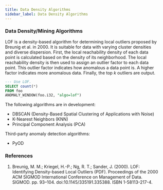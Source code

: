 ```yaml
---
title: Data Density Algorithms
sidebar_label: Data Density Algorithms
---
```


### Data Density/Mining Algorithms
LOF is a density-based algorithm for determining local outliers proposed by Breunig et al. in 2000. It is suitable for data with varying cluster densities and diverse dispersion. First, the local reachability density of each data point is calculated based on the density of its neighborhood. The local reachability density is then used to assign an outlier factor to each data point. This outlier factor indicates how anomalous a data point is. A higher factor indicates more anomalous data. Finally, the top *k* outliers are output.

```SQL
--- Use LOF.
SELECT count(*)
FROM foo
ANOMALY_WINDOW(foo.i32, "algo=lof")
```

The following algorithms are in development:
- DBSCAN (Density-Based Spatial Clustering of Applications with Noise)
- K-Nearest Neighbors (KNN)
- Principal Component Analysis (PCA)

Third-party anomaly detection algorithms:
- PyOD

### References

1. Breunig, M. M.; Kriegel, H.-P.; Ng, R. T.; Sander, J. (2000). LOF: Identifying Density-based Local Outliers (PDF). Proceedings of the 2000 ACM SIGMOD International Conference on Management of Data. SIGMOD. pp. 93–104. doi:10.1145/335191.335388. ISBN 1-58113-217-4.
